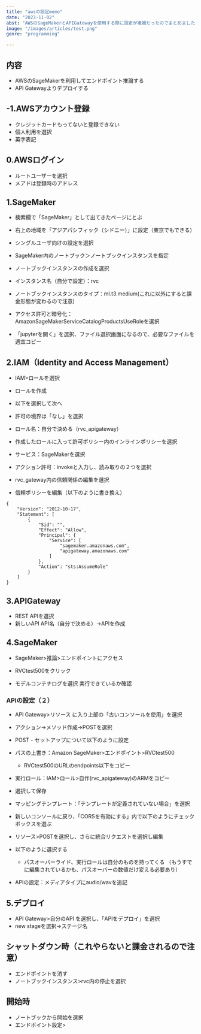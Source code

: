 ```yaml
---
title: "awsの設定memo"
date: "2023-11-02"
abst: "AWSのSageMakerとAPIGatewayを使用する際に設定が複雑だったのでまとめました"
image: "/images/articles/test.png"
genre: "programming"

---
```

## 内容
- AWSのSageMakerを利用してエンドポイント推論する
- API Gatewayよりデプロイする


## -1.AWSアカウント登録
- クレジットカードもってないと登録できない
- 個人利用を選択
- 英字表記

## 0.AWSログイン
- ルートユーザーを選択
- メアドは登録時のアドレス



## 1.SageMaker
- 検索欄で「SageMaker」として出てきたページにとぶ
- 右上の地域を「アジアパシフィック（シドニー）」に設定（東京でもできる）
- シングルユーザ向けの設定を選択
- SageMaker内のノートブック＞ノートブックインスタンスを指定

- ノートブックインスタンスの作成を選択

- インスタンス名（自分で設定）：rvc
- ノートブックインスタンスのタイプ：ml.t3.medium(これに以外にすると課金形態が変わるので注意)
- アクセス許可と暗号化：AmazonSageMakerServiceCatalogProductsUseRoleを選択
- 「jupyterを開く」を選択、ファイル選択画面になるので、必要なファイルを適宜コピー
## 2.IAM（Identity and Access Management）
- IAM>ロールを選択
- ロールを作成



- 以下を選択して次へ

- 許可の境界は「なし」を選択








- ロール名：自分で決める（rvc_apigateway）

- 作成したロールに入って許可ポリシー内のインラインポリシーを選択



- サービス：SageMakerを選択
- アクション許可：invokeと入力し、読み取りの２つを選択







- rvc_gateway内の信頼関係の編集を選択
- 信頼ポリシーを編集（以下のように書き換え）
```
{
    "Version": "2012-10-17",
    "Statement": [
        {
            "Sid": "",
            "Effect": "Allow",
            "Principal": {
                "Service": [
                    "sagemaker.amazonaws.com",
                    "apigateway.amazonaws.com"
                ]
            },
            "Action": "sts:AssumeRole"
        }
    ]
}
```



## 3.APIGateway


- REST APIを選択
- 新しいAPI API名（自分で決める）→APIを作成
















## 4.SageMaker
- SageMaker>推論>エンドポイントにアクセス
- RVCtest500をクリック

- モデルコンテナログを選択
	実行できているか確認










### APIの設定（２）
- API Gateway>リソース に入り上部の「古いコンソールを使用」を選択

- アクション→メソッド作成→POSTを選択













- POST - セットアップについて以下のように設定
- パスの上書き：Amazon SageMaker>エンドポイント>RVCtest500
    - RVCtest500のURLのendpoints以下をコピー
- 実行ロール：IAM>ロール>自作(rvc_apigateway)のARMをコピー
- 選択して保存

- マッピングテンプレート：「テンプレートが定義されていない場合」を選択














- 新しいコンソールに戻り、「CORSを有効にする」内で以下のようにチェックボックスを選ぶ


- リソース>POSTを選択し、さらに統合リクエストを選択し編集












- 以下のように選択する
	- パスオーバーライド、実行ロールは自分のものを持ってくる
	（もうすでに編集されているかも、パスオーバーの数値だけ変える必要あり）


- APIの設定：メディアタイプにaudio/wavを追記

## 5.デプロイ
- API Gateway>自分のAPI を選択し、「APIをデプロイ」を選択
- new stageを選択→ステージ名

## シャットダウン時（これやらないと課金されるので注意）
- エンドポイントを消す
- ノートブックインスタンス>rvc内の停止を選択

## 開始時
- ノートブックから開始を選択
- エンドポイント設定>
